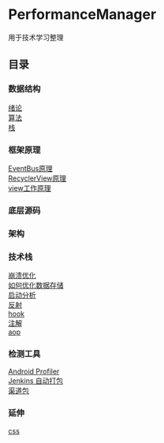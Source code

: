 # PerformanceManager
用于技术学习整理
## 目录 
### 数据结构
[绪论](https://www.cnblogs.com/zhaozhengwu/p/10558647.html)<br/>
[算法](https://www.cnblogs.com/zhaozhengwu/p/10571984.html)<br/>
[栈](https://github.com/zhaozhengwu/StackManager)
### 框架原理
[EventBus原理](https://www.cnblogs.com/zhaozhengwu/p/10756728.html)<br/>
[RecyclerView原理](https://www.cnblogs.com/zhaozhengwu/p/10932271.html)<br/>
[view工作原理](https://www.cnblogs.com/zhaozhengwu/p/11081427.html)<br/>
### 底层源码
### 架构
### 技术栈
[崩溃优化](https://i.cnblogs.com/EditPosts.aspx?postid=10727949)<br/>
[如何优化数据存储](https://i.cnblogs.com/EditPosts.aspx?postid=10967775)<br/>
[启动分析](https://www.cnblogs.com/zhaozhengwu/p/11081314.html)<br/>
[反射](https://www.cnblogs.com/zhaozhengwu/p/10730368.html)<br/>
[hook](https://www.cnblogs.com/zhaozhengwu/p/10735151.html)<br/>
[注解](https://www.cnblogs.com/zhaozhengwu/p/10757705.html)<br/>
[aop](https://www.cnblogs.com/zhaozhengwu/p/10761461.html)
### 检测工具
[Android Profiler](https://www.cnblogs.com/zhaozhengwu/p/10578562.html)<br/>
[Jenkins 自动打包](https://www.cnblogs.com/zhaozhengwu/p/10595466.html)<br/>
[渠道包](https://www.cnblogs.com/zhaozhengwu/p/11081452.html)<br/>
### 延伸
[css](https://www.cnblogs.com/zhaozhengwu/p/11051458.html)
